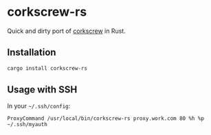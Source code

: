 # corkscrew-rs

Quick and dirty port of [corkscrew](http://www.agroman.net/corkscrew/) in Rust.

## Installation

```sh
cargo install corkscrew-rs
```

## Usage with SSH

In your `~/.ssh/config`:

```
ProxyCommand /usr/local/bin/corkscrew-rs proxy.work.com 80 %h %p ~/.ssh/myauth
```
